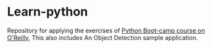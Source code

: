 # Learn-python

Repository for applying the exercises of [Python Boot-camp course on O'Reilly](https://learning.oreilly.com/course/python-for-everybody/9781800562196/), This also includes An Object Detection sample application.
